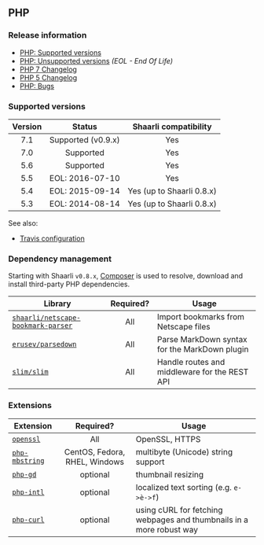 ## PHP

### Release information
- [PHP: Supported versions](http://php.net/supported-versions.php)
- [PHP: Unsupported versions](http://php.net/eol.php) _(EOL - End Of Life)_
- [PHP 7 Changelog](http://php.net/ChangeLog-7.php)
- [PHP 5 Changelog](http://php.net/ChangeLog-5.php)
- [PHP: Bugs](https://bugs.php.net/)

### Supported versions
Version | Status | Shaarli compatibility
:---:|:---:|:---:
7.1 | Supported (v0.9.x) | Yes
7.0 | Supported | Yes
5.6 | Supported | Yes
5.5 | EOL: 2016-07-10 | Yes
5.4 | EOL: 2015-09-14 | Yes (up to Shaarli 0.8.x)
5.3 | EOL: 2014-08-14 | Yes (up to Shaarli 0.8.x)

See also:

- [Travis configuration](https://github.com/shaarli/Shaarli/blob/master/.travis.yml)

### Dependency management
Starting with Shaarli `v0.8.x`, [Composer](https://getcomposer.org/) is used to resolve,
download and install third-party PHP dependencies.

Library | Required? | Usage
---|:---:|---
[`shaarli/netscape-bookmark-parser`](https://packagist.org/packages/shaarli/netscape-bookmark-parser) | All | Import bookmarks from Netscape files
[`erusev/parsedown`](https://packagist.org/packages/erusev/parsedown) | All | Parse MarkDown syntax for the MarkDown plugin
[`slim/slim`](https://packagist.org/packages/slim/slim) | All | Handle routes and middleware for the REST API

### Extensions
Extension | Required? | Usage
---|:---:|---
[`openssl`](http://php.net/manual/en/book.openssl.php) | All | OpenSSL, HTTPS
[`php-mbstring`](http://php.net/manual/en/book.mbstring.php) | CentOS, Fedora, RHEL, Windows | multibyte (Unicode) string support
[`php-gd`](http://php.net/manual/en/book.image.php) | optional | thumbnail resizing
[`php-intl`](http://php.net/manual/en/book.intl.php) | optional | localized text sorting (e.g. `e->è->f`)
[`php-curl`](http://php.net/manual/en/book.curl.php) | optional | using cURL for fetching webpages and thumbnails in a more robust way
